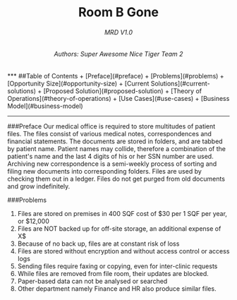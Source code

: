 <h1 align="center"> Room B Gone</h1>
<h6 align="center">MRD V1.0</h6>
<h6 align="center">Authors: Super Awesome Nice Tiger Team 2</h6>
***
##Table of Contents
+ [Preface](#preface)
+ [Problems](#problems)
+ [Opportunity Size](#opportunity-size)
+ [Current Solutions](#current-solutions)
+ [Proposed Solution](#proposed-solution)
+ [Theory of Operations](#theory-of-operations)
+ [Use Cases](#use-cases)
+ [Business Model](#business-model)

***

###Preface
Our medical office is required to store multitudes of patient files. The files consist of various medical notes, correspondences and financial statements. The documents are stored in folders, and are tabbed by patient name. Patient names may collide, therefore a combination of the patient's name and the last 4 digits of his or her SSN number are used. 
Archiving new correspondence is a semi-weekly process of sorting and filing new documents  into corresponding folders.  Files are used by checking them out in a ledger.
Files do not get purged from old documents and grow indefinitely.

###Problems
1. Files are stored on premises in 400 SQF cost of $30 per 1 SQF per  year, or $12,000
2. Files are NOT backed up for off-site storage, an additional expense of X$
3. Because of no back up, files are at constant risk of loss
4. Files are stored without encryption and without access control or access logs
5. Sending files require faxing or copying, even for inter-clinic requests 
6. While files are removed from file room,  their updates are blocked.
7. Paper-based data can not be analysed or searched
8. Other department namely Finance and HR also produce similar files.

###